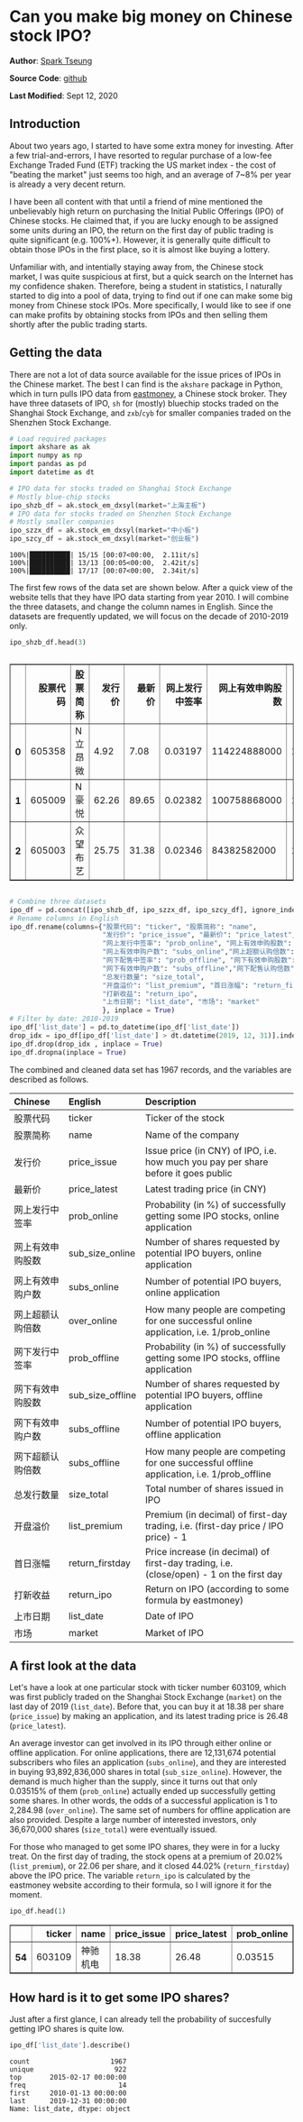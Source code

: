# Can you make big money on Chinese stock IPO?

**Author**: [Spark Tseung](https://sparktseung.com)

**Source Code**: [github](https://github.com/sparktseung/Chinese-IPO) 

**Last Modified**: Sept 12, 2020

## Introduction

About two years ago, I started to have some extra money for investing. After a few trial-and-errors, I have resorted to regular purchase of a low-fee Exchange Traded Fund (ETF) tracking the US market index - the cost of "beating the market" just seems too high, and an average of 7~8% per year is already a very decent return.

I have been all content with that until a friend of mine mentioned the unbelievably high return on purchasing the Initial Public Offerings (IPO) of Chinese stocks. He claimed that, if you are lucky enough to be assigned some units during an IPO, the return on the first day of public trading is quite significant (e.g. 100%+). However, it is generally quite difficult to obtain those IPOs in the first place, so it is almost like buying a lottery.

Unfamiliar with, and intentially staying away from, the Chinese stock market, I was quite suspicious at first, but a quick search on the Internet has my confidence shaken. Therefore, being a student in statistics, I naturally started to dig into a pool of data, trying to find out if one can make some big money from Chinese stock IPOs. More specifically, I would like to see if one can make profits by obtaining stocks from IPOs and then selling them shortly after the public trading starts.

## Getting the data

There are not a lot of data source available for the issue prices of IPOs in the Chinese market. The best I can find is the `akshare` package in Python, which in turn pulls IPO data from [eastmoney](http://data.eastmoney.com/xg/xg/dxsyl.html), a Chinese stock broker. They have three datasets of IPO, `sh` for (mostly) bluechip stocks traded on the Shanghai Stock Exchange, and `zxb`/`cyb` for smaller companies traded on the Shenzhen Stock Exchange.


```python
# Load required packages
import akshare as ak
import numpy as np
import pandas as pd
import datetime as dt
```


```python
# IPO data for stocks traded on Shanghai Stock Exchange
# Mostly blue-chip stocks
ipo_shzb_df = ak.stock_em_dxsyl(market="上海主板")
# IPO data for stocks traded on Shenzhen Stock Exchange
# Mostly smaller companies
ipo_szzx_df = ak.stock_em_dxsyl(market="中小板")
ipo_szcy_df = ak.stock_em_dxsyl(market="创业板")
```

    100%|██████████| 15/15 [00:07<00:00,  2.11it/s]
    100%|██████████| 13/13 [00:05<00:00,  2.42it/s]
    100%|██████████| 17/17 [00:07<00:00,  2.34it/s]
    

The first few rows of the data set are shown below. After a quick view of the website tells that they have IPO data starting from year 2010. I will combine the three datasets, and change the column names in English. Since the datasets are frequently updated, we will focus on the decade of 2010-2019 only.


```python
ipo_shzb_df.head(3)
```




<div style="overflow-x:scroll">
<style scoped>
    .dataframe tbody tr th:only-of-type {
        vertical-align: middle;
    }

    .dataframe tbody tr th {
        vertical-align: top;
    }

    .dataframe thead th {
        text-align: right;
    }
</style>
<table border="1" class="dataframe">
  <thead>
    <tr style="text-align: right;">
      <th></th>
      <th>股票代码</th>
      <th>股票简称</th>
      <th>发行价</th>
      <th>最新价</th>
      <th>网上发行中签率</th>
      <th>网上有效申购股数</th>
      <th>网上有效申购户数</th>
      <th>网上超额认购倍数</th>
      <th>网下配售中签率</th>
      <th>网下有效申购股数</th>
      <th>网下有效申购户数</th>
      <th>网下配售认购倍数</th>
      <th>总发行数量</th>
      <th>开盘溢价</th>
      <th>首日涨幅</th>
      <th>打新收益</th>
      <th>上市日期</th>
      <th>市场</th>
    </tr>
  </thead>
  <tbody>
    <tr>
      <th>0</th>
      <td>605358</td>
      <td>N立昂微</td>
      <td>4.92</td>
      <td>7.08</td>
      <td>0.03197</td>
      <td>114224888000</td>
      <td>15990041</td>
      <td>3127.56</td>
      <td>0.00446855</td>
      <td>90812500000</td>
      <td>9112</td>
      <td>22378.63</td>
      <td>40580000</td>
      <td>0.1992</td>
      <td>0.4390</td>
      <td></td>
      <td>2020-09-11</td>
      <td>sh</td>
    </tr>
    <tr>
      <th>1</th>
      <td>605009</td>
      <td>N豪悦</td>
      <td>62.26</td>
      <td>89.65</td>
      <td>0.02382</td>
      <td>100758868000</td>
      <td>15783007</td>
      <td>4197.76</td>
      <td>0.01456494</td>
      <td>18311100000</td>
      <td>9316</td>
      <td>6865.8</td>
      <td>26670000</td>
      <td>0.2000</td>
      <td>0.4399</td>
      <td></td>
      <td>2020-09-11</td>
      <td>sh</td>
    </tr>
    <tr>
      <th>2</th>
      <td>605003</td>
      <td>众望布艺</td>
      <td>25.75</td>
      <td>31.38</td>
      <td>0.02346</td>
      <td>84382582000</td>
      <td>15347203</td>
      <td>4261.75</td>
      <td>0.01675539</td>
      <td>13130100000</td>
      <td>8208</td>
      <td>5968.23</td>
      <td>22000000</td>
      <td>0.4400</td>
      <td>0.4400</td>
      <td>0.01</td>
      <td>2020-09-08</td>
      <td>sh</td>
    </tr>
  </tbody>
</table>
</div>




```python
# Combine three datasets
ipo_df = pd.concat([ipo_shzb_df, ipo_szzx_df, ipo_szcy_df], ignore_index = True, sort = False)
# Rename columns in English
ipo_df.rename(columns={"股票代码": "ticker", "股票简称": "name",
                       "发行价": "price_issue", "最新价": "price_latest",
                       "网上发行中签率": "prob_online", "网上有效申购股数": "sub_size_online",
                       "网上有效申购户数": "subs_online","网上超额认购倍数": "over_online",
                       "网下配售中签率": "prob_offline", "网下有效申购股数": "sub_size_offline",
                       "网下有效申购户数": "subs_offline","网下配售认购倍数": "over_offline",
                       "总发行数量": "size_total", 
                       "开盘溢价": "list_premium", "首日涨幅": "return_firstday", 
                       "打新收益": "return_ipo", 
                       "上市日期": "list_date", "市场": "market"
                       }, inplace = True)
# Filter by date: 2010-2019
ipo_df['list_date'] = pd.to_datetime(ipo_df['list_date'])
drop_idx = ipo_df[ipo_df['list_date'] > dt.datetime(2019, 12, 31)].index
ipo_df.drop(drop_idx , inplace = True)
ipo_df.dropna(inplace = True)
```

The combined and cleaned data set has 1967 records, and the variables are described as follows.

| Chinese          | English          | Description                                                                               |
|:------------------|:------------------|:-------------------------------------------------------------------------------------------|
| 股票代码         | ticker           | Ticker of the stock                                                                       |
| 股票简称         | name             | Name of the company                                                                       |
| 发行价           | price_issue      | Issue price (in CNY) of IPO, i.e. how much you pay per share before it goes public        |
| 最新价           | price_latest     | Latest trading price (in CNY)                                                             |
| 网上发行中签率   | prob_online      | Probability (in %) of successfully getting some IPO stocks, online application            |
| 网上有效申购股数 | sub_size_online  | Number of shares requested by potential IPO buyers, online application                    |
| 网上有效申购户数 | subs_online      | Number of potential IPO buyers, online application                                        |
| 网上超额认购倍数 | over_online      | How many people are competing for one successful online application, i.e. 1/prob_online   |
| 网下发行中签率   | prob_offline     | Probability (in %) of successfully getting some IPO stocks, offline application           |
| 网下有效申购股数 | sub_size_offline | Number of shares requested by potential IPO buyers, offline application                   |
| 网下有效申购户数 | subs_offline     | Number of potential IPO buyers, offline application                                       |
| 网下超额认购倍数 | subs_offline     | How many people are competing for one successful offline application, i.e. 1/prob_offline |
| 总发行数量       | size_total       | Total number of shares issued in IPO                                                      |
| 开盘溢价         | list_premium     | Premium (in decimal) of first-day trading, i.e. (first-day price / IPO price) - 1         |
| 首日涨幅         | return_firstday  | Price increase (in decimal) of first-day trading, i.e. (close/open) - 1 on the first day  |
| 打新收益         | return_ipo       | Return on IPO (according to some formula by eastmoney)                                    |
| 上市日期         | list_date        | Date of IPO                                                                               |
| 市场             | market           | Market of IPO                                                                             |

## A first look at the data

Let's have a look at one particular stock with ticker number 603109, which was first publicly traded on the Shanghai Stock Exchange (`market`) on the last day of 2019 (`list_date`). Before that, you can buy it at 18.38 per share (`price_issue`) by making an application, and its latest trading price is 26.48 (`price_latest`).

An average investor can get involved in its IPO through either online or offline application. For online applications, there are 12,131,674 potential subscribers who files an application (`subs_online`), and they are interested in buying 93,892,836,000 shares in total (`sub_size_online`). However, the demand is much higher than the supply, since it turns out that only 0.03515% of them (`prob_online`) actually ended up successfully getting some shares. In other words, the odds of a successful application is 1 to 2,284.98 (`over_online`). The same set of numbers for offline application are also provided. Despite a large number of interested investors, only 36,670,000 shares (`size_total`) were eventually issued.

For those who managed to get some IPO shares, they were in for a lucky treat. On the first day of trading, the stock opens at a premium of 20.02% (`list_premium`), or 22.06 per share, and it closed 44.02% (`return_firstday`) above the IPO price. The variable `return_ipo` is calculated by the eastmoney website according to their formula, so I will ignore it for the moment.


```python
ipo_df.head(1)
```




<div>
<style scoped>
    .dataframe tbody tr th:only-of-type {
        vertical-align: middle;
    }

    .dataframe tbody tr th {
        vertical-align: top;
    }

    .dataframe thead th {
        text-align: right;
    }
</style>
<table border="1" class="dataframe">
  <thead>
    <tr style="text-align: right;">
      <th></th>
      <th>ticker</th>
      <th>name</th>
      <th>price_issue</th>
      <th>price_latest</th>
      <th>prob_online</th>
      <th>sub_size_online</th>
      <th>subs_online</th>
      <th>over_online</th>
      <th>prob_offline</th>
      <th>sub_size_offline</th>
      <th>subs_offline</th>
      <th>over_offline</th>
      <th>size_total</th>
      <th>list_premium</th>
      <th>return_firstday</th>
      <th>return_ipo</th>
      <th>list_date</th>
      <th>market</th>
    </tr>
  </thead>
  <tbody>
    <tr>
      <th>54</th>
      <td>603109</td>
      <td>神驰机电</td>
      <td>18.38</td>
      <td>26.48</td>
      <td>0.03515</td>
      <td>93892836000</td>
      <td>12131674</td>
      <td>2844.98</td>
      <td>0.01156261</td>
      <td>31714300000</td>
      <td>7312</td>
      <td>8648.57</td>
      <td>36670000</td>
      <td>0.2002</td>
      <td>0.4402</td>
      <td>0.03</td>
      <td>2019-12-31</td>
      <td>sh</td>
    </tr>
  </tbody>
</table>
</div>



## How hard is it to get some IPO shares?

Just after a first glance, I can already tell the probability of succesfully getting IPO shares is quite low. 


```python
ipo_df['list_date'].describe()
```




    count                    1967
    unique                    922
    top       2015-02-17 00:00:00
    freq                       14
    first     2010-01-13 00:00:00
    last      2019-12-31 00:00:00
    Name: list_date, dtype: object


